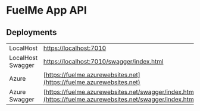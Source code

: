 # FuelMe App API

## Deployments

|                   |                                                                                                            |
|-------------------|------------------------------------------------------------------------------------------------------------|
| LocalHost         | [https://localhost:7010](https://localhost:7010)                                                           |
| LocalHost Swagger | [https://localhost:7010/swagger/index.html](https://localhost:7010/swagger/index.html)                     |
| Azure             | [https://fuelme.azurewebsites.net](https://fuelme.azurewebsites.net)                                       |
| Azure Swagger     | [https://fuelme.azurewebsites.net/swagger/index.html](https://fuelme.azurewebsites.net/swagger/index.html) |  
